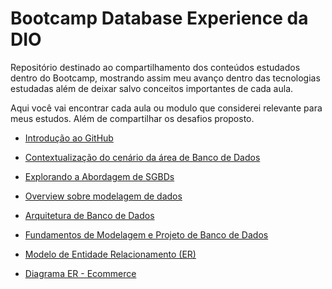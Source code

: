 # Bootcamp Database Experience da DIO

Repositório destinado ao compartilhamento dos conteúdos estudados dentro do Bootcamp, mostrando assim meu avanço dentro das tecnologias estudadas além de deixar salvo conceitos importantes de cada aula. 

Aqui você vai encontrar cada aula ou modulo que considerei relevante para meus estudos. Além de compartilhar os desafios proposto.

- [Introdução ao GitHub](/Bootcamp/Introdu%C3%A7%C3%A3o-GitHub.md)

- [Contextualização do cenário da área de Banco de Dados](/Bootcamp/Contexto-cen%C3%A1rios-area-BD.md)

- [Explorando a Abordagem de SGBDs](/Bootcamp/Abordagens-SGBD.md)

- [Overview sobre modelagem de dados](/Bootcamp/Modelagem_Dados_Intr.md)

- [Arquitetura de Banco de Dados](/Bootcamp/Arquitetura_BD.md)

- [Fundamentos de Modelagem e Projeto de Banco de Dados](/Bootcamp/Fundamentos_modelagem_BD.md)

- [Modelo de Entidade Relacionamento (ER)](/Bootcamp/Modelo_ER.md)

- [Diagrama ER - Ecommerce](https://github.com/gabriellivieira/Bootcamp-Database-Experience-DIO/blob/master/Desafio_Ecommerce.png)